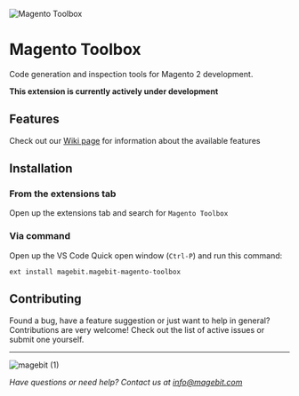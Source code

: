![Magento Toolbox](https://github.com/user-attachments/assets/9e04952d-b869-470a-9171-dac9794a7185)


# Magento Toolbox

Code generation and inspection tools for Magento 2 development.

**This extension is currently actively under development**

## Features

Check out our [Wiki page](https://github.com/magebitcom/magento-toolbox/wiki) for information about the available features

## Installation

### From the extensions tab
Open up the extensions tab and search for `Magento Toolbox`

### Via command
Open up the VS Code Quick open window (`Ctrl-P`) and run this command:
```
ext install magebit.magebit-magento-toolbox
```

## Contributing

Found a bug, have a feature suggestion or just want to help in general? Contributions are very welcome! Check out the list of active issues or submit one yourself.

---
![magebit (1)](https://github.com/user-attachments/assets/cdc904ce-e839-40a0-a86f-792f7ab7961f)

*Have questions or need help? Contact us at info@magebit.com*
